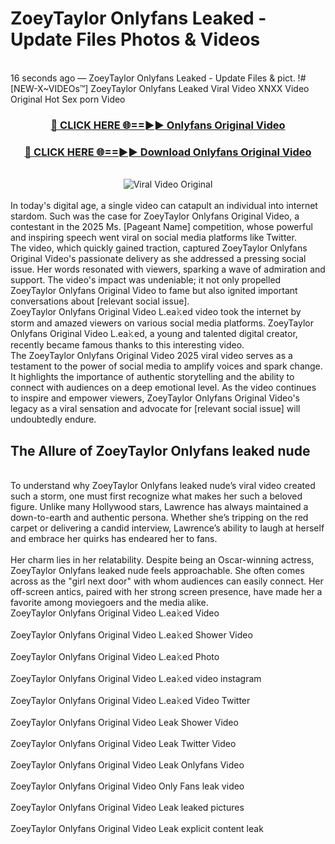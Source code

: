 # ZoeyTaylor Onlyfans Leaked - Update Files Photos & Videos 
<br>
16 seconds ago — ZoeyTaylor Onlyfans Leaked - Update Files & pict. !#[NEW-X~VIDEOs™] ZoeyTaylor Onlyfans Leaked Viral Video XNXX Video Original Hot Sex porn Video
<br>
<div align="center">
<h3><a href="http://freeplayer.one?title=ZoeyTaylor&ref=25OR" rel="nofollow">🔴 CLICK HERE 🌐==►► Onlyfans Original Video</a></h3>
<h3><a href="http://freeplayer.one?title=ZoeyTaylor&ref=25OR" rel="nofollow">🔴 CLICK HERE 🌐==►► Download Onlyfans Original Video</a></h3>
<br>
<a href="http://freeplayer.one?title=ZoeyTaylor&ref=25OR" rel="nofollow" data-target="animated-image.originalLink"><img src="https://i.ibb.co.com/xMMVF88/686577567.gif" alt="Viral Video Original" style="max-width: 100%; display: inline-block;" data-target="animated-image.originalImage"></a>
</div>
<br>
In today's digital age, a single video can catapult an individual into internet stardom. Such was the case for ZoeyTaylor Onlyfans Original Video, a contestant in the 2025 Ms. [Pageant Name] competition, whose powerful and inspiring speech went viral on social media platforms like Twitter.
<br>
The video, which quickly gained traction, captured ZoeyTaylor Onlyfans Original Video's passionate delivery as she addressed a pressing social issue. Her words resonated with viewers, sparking a wave of admiration and support. The video's impact was undeniable; it not only propelled ZoeyTaylor Onlyfans Original Video to fame but also ignited important conversations about [relevant social issue].
<br>
ZoeyTaylor Onlyfans Original Video L.ea𝚔ed video took the internet by storm and amazed viewers on various social media platforms. ZoeyTaylor Onlyfans Original Video L.ea𝚔ed, a young and talented digital creator, recently became famous thanks to this interesting video.
<br>
The ZoeyTaylor Onlyfans Original Video 2025 viral video serves as a testament to the power of social media to amplify voices and spark change. It highlights the importance of authentic storytelling and the ability to connect with audiences on a deep emotional level. As the video continues to inspire and empower viewers, ZoeyTaylor Onlyfans Original Video's legacy as a viral sensation and advocate for [relevant social issue] will undoubtedly endure.
<br>
<h2>The Allure of ZoeyTaylor Onlyfans leaked nude</h2>
<br>
To understand why ZoeyTaylor Onlyfans leaked nude’s viral video created such a storm, one must first recognize what makes her such a beloved figure. Unlike many Hollywood stars, Lawrence has always maintained a down-to-earth and authentic persona. Whether she’s tripping on the red carpet or delivering a candid interview, Lawrence’s ability to laugh at herself and embrace her quirks has endeared her to fans.
<br><br>
Her charm lies in her relatability. Despite being an Oscar-winning actress, ZoeyTaylor Onlyfans leaked nude feels approachable. She often comes across as the "girl next door" with whom audiences can easily connect. Her off-screen antics, paired with her strong screen presence, have made her a favorite among moviegoers and the media alike.
<br>
ZoeyTaylor Onlyfans Original Video L.ea𝚔ed Video
<br><br>
ZoeyTaylor Onlyfans Original Video L.ea𝚔ed Shower Video
<br><br>
ZoeyTaylor Onlyfans Original Video L.ea𝚔ed Photo
<br><br>
ZoeyTaylor Onlyfans Original Video L.ea𝚔ed video instagram
<br><br>
ZoeyTaylor Onlyfans Original Video L.ea𝚔ed Video Twitter
<br><br>
ZoeyTaylor Onlyfans Original Video Leak Shower Video
<br><br>
ZoeyTaylor Onlyfans Original Video Leak Twitter Video
<br><br>
ZoeyTaylor Onlyfans Original Video Leak Onlyfans Video
<br><br>
ZoeyTaylor Onlyfans Original Video Only Fans leak video
<br><br>
ZoeyTaylor Onlyfans Original Video Leak leaked pictures
<br><br>
ZoeyTaylor Onlyfans Original Video Leak explicit content leak